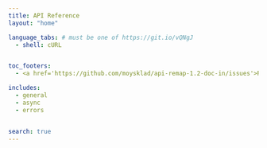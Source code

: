 ```yaml
---
title: API Reference
layout: "home"

language_tabs: # must be one of https://git.io/vQNgJ
  - shell: cURL


toc_footers:
  - <a href='https://github.com/moysklad/api-remap-1.2-doc-in/issues'>Report an issue</a>

includes:
  - general
  - async
  - errors


search: true
---
```

